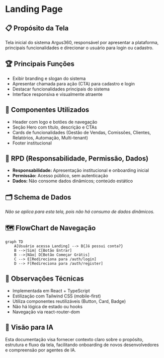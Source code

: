 # Landing Page

## 📋 Propósito da Tela
Tela inicial do sistema Argus360, responsável por apresentar a plataforma, principais funcionalidades e direcionar o usuário para login ou cadastro.

## 🏆 Principais Funções
- Exibir branding e slogan do sistema
- Apresentar chamada para ação (CTA) para cadastro e login
- Destacar funcionalidades principais do sistema
- Interface responsiva e visualmente atraente

## 🧩 Componentes Utilizados
- Header com logo e botões de navegação
- Seção Hero com título, descrição e CTAs
- Cards de funcionalidades (Gestão de Vendas, Comissões, Clientes, Relatórios, Automação, Multi-tenant)
- Footer institucional

## 🔄 RPD (Responsabilidade, Permissão, Dados)
- **Responsabilidade:** Apresentação institucional e onboarding inicial
- **Permissão:** Acesso público, sem autenticação
- **Dados:** Não consome dados dinâmicos; conteúdo estático

## 🗂️ Schema de Dados
_Não se aplica para esta tela, pois não há consumo de dados dinâmicos._

## 🗺️ FlowChart de Navegação
```mermaid
graph TD
    A[Usuário acessa Landing] --> B{Já possui conta?}
    B -->|Sim| C[Botão Entrar]
    B -->|Não| D[Botão Começar Grátis]
    C --> E[Redireciona para /auth/login]
    D --> F[Redireciona para /auth/register]
```

## 📝 Observações Técnicas
- Implementada em React + TypeScript
- Estilização com Tailwind CSS (mobile-first)
- Utiliza componentes reutilizáveis (Button, Card, Badge)
- Não há lógica de estado ou hooks
- Navegação via react-router-dom

## 🤖 Visão para IA
Esta documentação visa fornecer contexto claro sobre o propósito, estrutura e fluxo da tela, facilitando onboarding de novos desenvolvedores e compreensão por agentes de IA.